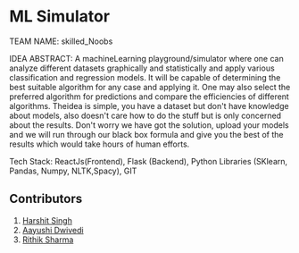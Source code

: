 # ML Simulator

TEAM NAME: skilled_Noobs

IDEA ABSTRACT: A machineLearning playground/simulator where one can analyze different
datasets graphically and statistically and apply various
classification and regression models. It will be capable of
determining the best suitable algorithm for any case and applying it.
One may also select the preferred algorithm for predictions and
compare the efficiencies of different algorithms.
Theidea is simple, you have a dataset but don't have knowledge about
models, also doesn't care how to do the stuff but is only concerned
about the results. Don't worry we have got the solution, upload your
models and we will run through our black box formula and give you the
best of the results which would take hours of human efforts.

Tech Stack:
ReactJs(Frontend), Flask (Backend), Python Libraries (SKlearn, Pandas,
Numpy, NLTK,Spacy), GIT

## Contributors

1. [Harshit Singh](https://github.com/helios1101)
2. [Aayushi Dwivedi](https://github.com/qwerty1706)
3. [Rithik Sharma](https://github.com/RSH04)
